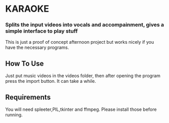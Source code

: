 # KARAOKE
### Splits the input videos into vocals and accompainment, gives a simple interface to play stuff

This is just a proof of concept afternoon project but works nicely if you have the necessary programs.

## How To Use
Just put music videos in the videos folder, then after opening the program press the import button. It can take a while.

## Requirements
You will need spleeter,PIL,tkinter and ffmpeg. Please install those before running.